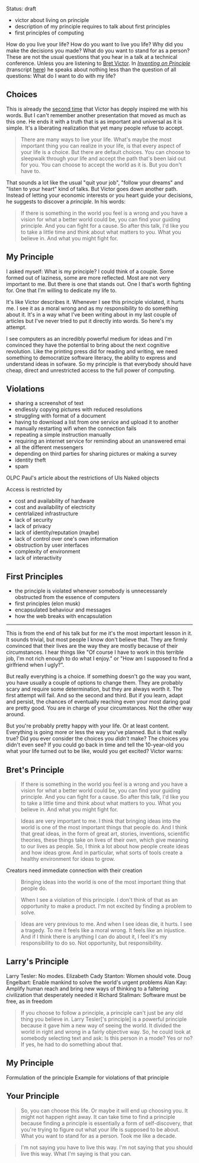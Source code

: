 Status: draft


- victor about living on principle
- description of my principle requires to talk about first principles
- first principles of computing


How do you live your life? How do you want to live you life? Why did you make the decisions you made? What do you want to stand for as a person? These are not the usual questions that you hear in a talk at a technical conference. Unless you are listening to [Bret Victor]. In [*Inventing on Principle*][video] (transcript [here][transcript]) he speaks about nothing less than the question of all questions: What do I want to do with my life?

[Bret Victor]: http://worrydream.com/
[video]: https://vimeo.com/36579366
[transcript]: http://blog.ezyang.com/2012/02/transcript-of-inventing-on-principleb/


## Choices

This is already the [second time][global warming] that Victor has depply inspired me with his words. But I can't remember another presentation that moved as much as this one. He ends it with a truth that is as important and universal as it is simple. It's a liberating realization that yet many people refuse to accept.

> There are many ways to live your life. What's maybe the most important thing you can realize in your life, is that every aspect of your life is a choice. But there are default choices. You can choose to sleepwalk through your life and accept the path that's been laid out for you. You can choose to accept the world as it is. But you don't have to.

That sounds a lot like the usual "quit your job", "follow your dreams" and "listen to your heart" kind of talks. But Victor goes down another path. Instead of letting your economic interests or you heart guide your decisions, he suggests to discover a *principle*. In his words:

> If there is something in the world you feel is a wrong and you have a vision for what a better world could be, you can find your guiding principle. And you can fight for a cause. So after this talk, I'd like you to take a little time and think about what matters to you. What you believe in. And what you might fight for.

[global warming]: tbd


## My Principle

I asked myself: What is my principle? I could think of a couple. Some formed out of laziness, some are more reflected. Most are not very important to me. But there is one that stands out. One I that's worth fighting for. One that I'm willing to dedicate my life to.

It's like Victor describes it. Whenever I see this principle violated, it hurts me. I see it as a moral wrong and as  my responsibility to do something about it. It's in a way what I've been writing about in my last couple of articles but I've never tried to put it directly into words. So here's my attempt.

I see computers as an incredibly powerful medium for ideas and I'm convinced they have the potential to bring about the next cognitive revolution. Like the printing press did for reading and writing, we need something to democratize software literacy, the ability to express and understand ideas in sofware. So my principle is that everybody should have cheap, direct and unrestricted access to the full power of computing.


## Violations

- sharing a screenshot of text
- endlessly copying pictures with reduced resolutions
- struggling with format of a document
- having to download a list from one service and upload it to another
- manually restarting wifi when the connection fails
- repeating a simple instruction manually
- requiring an internet service for reminding about an unanswered emai
- all the different messengers
- depending on third parties for sharing pictures or making a survey
- identity theft
- spam

OLPC
Paul's article about the restrictions of UIs
Naked objects

Access is restricted by
- cost and availability of hardware
- cost and availability of electricity
- centrlalized infrastructure
- lack of security
- lack of privacy
- lack of identity/reputation (maybe)
- lack of control over one's own information
- obstruction by user interfaces
- complexity of environment
- lack of interactivity


## First Principles

- the principle is violated whenever somebody is unnecessarely obstructed from the essence of computers
- first principles (elon musk)
- encapsulated behaviour and messages
- how the web breaks with encapsulation 


------------------------------------------------------------------------

This is from the end of his talk but for me it's the most important lesson in it. It sounds trivial, but most people I know don't believe that. They are firmly convinced that their lives are the way they are mostly because of their circumstances. I hear things like "Of course I have to work in this terrible job, I'm not rich enough to do what I enjoy." or "How am I supposed to find a girlfriend when I ugly?".

But really everything is a choice. If something doesn't go the way you want, you have usually a couple of options to change them. They are probably scary and require some determination, but they are always worth it. The first attempt will fail. And so the second and third. But if you learn, adapt and persist, the chances of eventually reaching even your most daring goal are pretty good. You are in charge of your circumstances. Not the other way around.

But you're probably pretty happy with your life. Or at least content. Everything is going more or less the way you've planned. But is that really true? Did you ever consider the choices you *didn't* make? The choices you didn't even see? If you could go back in time and tell the 10-year-old you what your life turned out to be like, would you get excited? Victor warns:

> 

## Bret's Principle

> If there is something in the world you feel is a wrong and you have a vision for what a better world could be, you can find your guiding principle. And you can fight for a cause. So after this talk, I'd like you to take a little time and think about what matters to you. What you believe in. And what you might fight for.

> Ideas are very important to me. I think that bringing ideas into the world is one of the most important things that people do. And I think that great ideas, in the form of great art, stories, inventions, scientific theories, these things take on lives of their own, which give meaning to our lives as people. So, I think a lot about how people create ideas and how ideas grow. And in particular, what sorts of tools create a healthy environment for ideas to grow.

Creators need immediate connection with their creation

> Bringing ideas into the world is one of the most important thing that people do.

> When I see a violation of this principle. I don't think of that as an opportunity to make a product. I'm not excited by finding a problem to solve.

> Ideas are very previous to me. And when I see ideas die, it hurts. I see a tragedy. To me it feels like a moral wrong. It feels like an injustice. And if I think there is anything I can do about it, I feel it's my responsibility to do so. Not opportunity, but responsibility.


## Larry's Principle

Larry Tesler: No modes.
Elizabeth Cady Stanton: Women should vote.
Doug Engelbart: Enable mankind to solve the world's urgent problems
Alan Kay: Amplify human reach and bring new ways of thinking to a faltering civilization that desperately needed it
Richard Stallman: Software must be free, as in freedom

> If you choose to follow a principle, a principle can't just be any old thing you believe in. Larry Tesler['s principle] is a powerful principle because it gave him a new way of seeing the world. It divided the world in right and wrong in a fairly objective way. So, he could look at somebody selecting text and ask: Is this person in a mode? Yes or no? If yes, he had to do something about that.


## My Principle

Formulation of the principle
Example for violations of that principle


## Your Principle

> So, you can choose this life. Or maybe it will end up choosing you. It might not happen right away. It can take time to find a principle because finding a principle is essentially a form of self-discovery, that you're trying to figure out what your life is supposed to be about. What you want to stand for as a person. Took me like a decade.

> I'm not saying you have to live this way. I'm not saying that you should live this way. What I'm saying is that you can.